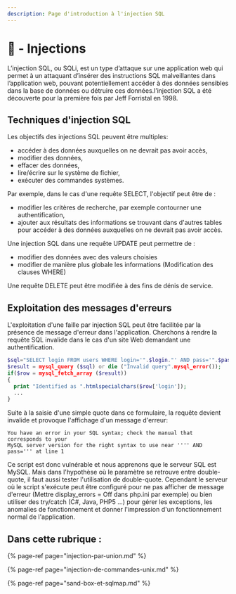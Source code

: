 ```yaml
---
description: Page d'introduction à l'injection SQL
---
```


# 💉 - Injections

L’injection SQL, ou SQLi, est un type d’attaque sur une application web qui permet à un attaquant d’insérer des instructions SQL malveillantes dans l’application web, pouvant potentiellement accéder à des données sensibles dans la base de données ou détruire ces données.l’injection SQL a été découverte pour la première fois par Jeff Forristal en 1998.

## Techniques d'injection SQL

Les objectifs des injections SQL peuvent être multiples:

* accéder à des données auxquelles on ne devrait pas avoir accès,
* modifier des données,
* effacer des données,
* lire/écrire sur le système de fichier,
* exécuter des commandes systèmes.

Par exemple, dans le cas d'une requête SELECT, l'objectif peut être de :

* modifier les critères de recherche, par exemple contourner une authentification,
* ajouter aux résultats des informations se trouvant dans d'autres tables pour accéder à des données auxquelles on ne devrait pas avoir accès.

Une injection SQL dans une requête UPDATE peut permettre de :

* modifier des données avec des valeurs choisies
* modifier de manière plus globale les informations \(Modification des clauses WHERE\)

Une requête DELETE peut être modifiée à des fins de dénis de service.



## Exploitation des messages d'erreurs

L'exploitation d'une faille par injection SQL peut être facilitée par la présence de message d'erreur dans l'application. Cherchons à rendre la requête SQL invalide dans le cas d'un site Web demandant une authentification.

```php
$sql="SELECT login FROM users WHERE login='".$login."' AND pass='".$pass."'";
$result = mysql_query ($sql) or die ("Invalid query".mysql_error());
if($row = mysql_fetch_array ($result))
{
  print "Identified as ".htmlspecialchars($row['login']);
  ...
}
```

Suite à la saisie d'une simple quote dans ce formulaire, la requête devient invalide et provoque l'affichage d'un message d'erreur:

```text
You have an error in your SQL syntax; check the manual that corresponds to your
MySQL server version for the right syntax to use near '''' AND pass=''' at line 1
```

Ce script est donc vulnérable et nous apprenons que le serveur SQL est MySQL. Mais dans l'hypothèse où le paramètre se retrouve entre double-quote, il faut aussi tester l'utilisation de double-quote. Cependant le serveur où le script s'exécute peut être configuré pour ne pas afficher de message d'erreur \(Mettre display\_errors = Off dans php.ini par exemple\) ou bien utiliser des try/catch \(C\#, Java, PHP5 ...\) pour gérer les exceptions, les anomalies de fonctionnement et donner l'impression d'un fonctionnement normal de l'application.



## Dans cette rubrique : 

{% page-ref page="injection-par-union.md" %}

{% page-ref page="injection-de-commandes-unix.md" %}

{% page-ref page="sand-box-et-sqlmap.md" %}



